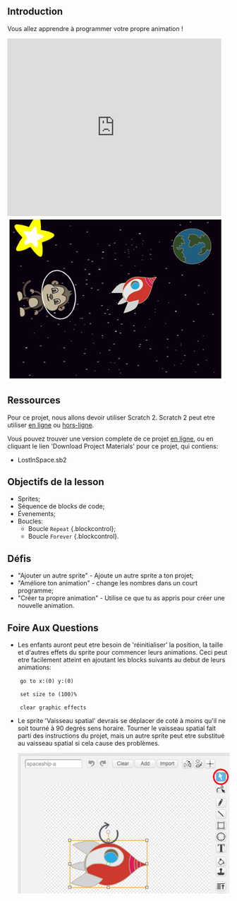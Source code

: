 ## Introduction

Vous allez apprendre à programmer votre propre animation !

<div class="scratch-preview">
 <iframe allowtransparency="true" width="485" height="402" src="https://scratch.mit.edu/projects/embed/26818098/?autostart=true" frameborder="0"></iframe>
 <img src="images/space-final.png">
</div>

## Ressources
Pour ce projet, nous allons devoir utiliser Scratch 2. Scratch 2 peut etre utiliser <a href="http://scratch.mit.edu/projects/editor/">en ligne</a> ou <a href="http://scratch.mit.edu/scratch2download/">hors-ligne</a>.

Vous pouvez trouver une version complete de ce projet <a href="http://scratch.mit.edu/projects/26818098/#editor">en ligne</a>, ou en cliquant le lien 'Download Project Materials' pour ce projet, qui contiens:

+ LostInSpace.sb2

## Objectifs de la lesson
+ Sprites;
+ Séquence de blocks de code;
+ Évenements;
+ Boucles:
	+ Boucle `Repeat` {.blockcontrol};
	+ Boucle `Forever` {.blockcontrol}.

## Défis
+ "Ajouter un autre sprite" - Ajoute un autre sprite a ton projet;
+ "Améliore ton animation" - change les nombres dans un court programme;
+ "Créer ta propre animation" - Utilise ce que tu as appris pour créer une nouvelle animation.

## Foire Aux Questions
+ Les enfants auront peut etre besoin de 'réinitialiser' la position, la taille et d'autres effets du sprite pour commencer leurs animations. Ceci peut etre facilement atteint en ajoutant les blocks suivants au debut de leurs animations: 

```blocks
	go to x:(0) y:(0)
```

```blocks
	set size to (100)%
```

```blocks
	clear graphic effects
```

+ Le sprite 'Vaisseau spatial' devrais se déplacer de coté à moins qu'il ne soit tourné à 90 degrés sens horaire. Tourner le vaisseau spatial fait parti des instructions du projet, mais un autre sprite peut etre substitué au vaisseau spatial si cela cause des problèmes. 

	![screenshot](images/space-rotate.png)
